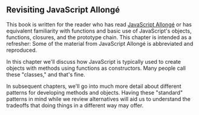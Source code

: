## Revisiting JavaScript Allongé

This book is written for the reader who has read [JavaScript Allongé](https://leanpub.com/javascript-allonge) or has equivalent familiarity with functions and basic use of JavaScript's objects, functions, closures, and the prototype chain. This chapter is intended as a refresher: Some of the material from JavaScript Allongé is abbreviated and reproduced.

In this chapter we'll discuss how JavaScript is typically used to create objects with methods using functions as constructors. Many people call these "classes," and that's fine.

In subsequent chapters, we'll go into much more detail about different patterns for developing methods and objects. Having these "standard" patterns in mind while we review alternatives will aid us to understand the tradeoffs that doing things in a different way may offer.